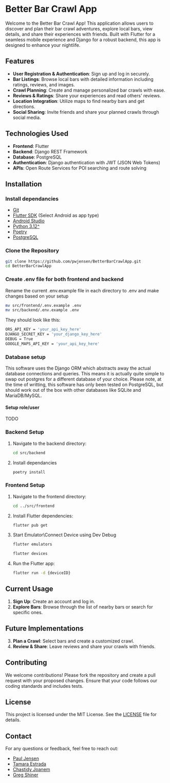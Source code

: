 # Better Bar Crawl App

Welcome to the Better Bar Crawl App! This application allows users to discover and plan their bar crawl adventures, explore local bars, view details, and share their experiences with friends. Built with Flutter for a seamless mobile experience and Django for a robust backend, this app is designed to enhance your nightlife.

## Features

- **User Registration & Authentication**: Sign up and log in securely.
- **Bar Listings**: Browse local bars with detailed information including ratings, reviews, and images.
- **Crawl Planning**: Create and manage personalized bar crawls with ease.
- **Reviews & Ratings**: Share your experiences and read others' reviews.
- **Location Integration**: Utilize maps to find nearby bars and get directions.
- **Social Sharing**: Invite friends and share your planned crawls through social media.

## Technologies Used

- **Frontend**: Flutter
- **Backend**: Django REST Framework
- **Database**: PostgreSQL
- **Authentication**: Django authentication with JWT (JSON Web Tokens)
- **APIs**: Open Route Services for POI searching and route solving

## Installation

### Install dependancies

- [Git](https://git-scm.com/downloads)
- [Flutter SDK](https://docs.flutter.dev/get-started/install) (Select Android as app type)
- [Android Studio](https://developer.android.com/studio/install)
- [Python 3.12^](https://www.python.org/downloads/)
- [Poetry](https://python-poetry.org/docs/#installation)
- [PostgreSQL](https://www.postgresql.org/download/)

### Clone the Repository

```bash
git clone https://github.com/pwjensen/BetterBarCrawlApp.git
cd BetterBarCrawlApp
```
### Create .env file for both frontend and backend
Rename the current .env.example file in each directory to .env and make changes based on your setup
```bash
mv src/frontend/.env.example .env
mv src/backend/.env.example .env
```

They should look like this:
```bash
ORS_API_KEY = 'your_api_key_here'
DJANGO_SECRET_KEY = 'your_django_key_here'
DEBUG = True
GOOGLE_MAPS_API_KEY = 'your_api_key_here'
```
### Database setup
This software uses the Django ORM which abstracts away the actual database connections and queries. This means it is actually quite simple to swap out postgres for a different database of your choice. Please note, at the time of writting, this software has only been tested on PostgreSQL, but should work out of the box with other databases like SQLite and MariaDB/MySQL. 

#### Setup role/user
TODO

### Backend Setup

1. Navigate to the backend directory:
   ```bash
   cd src/backend
   ```

2. Install dependancies
   ```bash
   poetry install
   ```

### Frontend Setup

1. Navigate to the frontend directory:
   ```bash
   cd ../src/frontend
   ```

2. Install Flutter dependencies:
   ```bash
   flutter pub get
   ```
3. Start Emulator\Connect Device using Dev Debug
   ```bash
   flutter emulators
   ```
   ```bash
   flutter devices
   ```
3. Run the Flutter app:
   ```bash
   flutter run -d {deviceID}
   ```

## Current Usage

1. **Sign Up**: Create an account and log in.
2. **Explore Bars**: Browse through the list of nearby bars or search for specific ones.


## Future Implementations

3. **Plan a Crawl**: Select bars and create a customized crawl.
4. **Review & Share**: Leave reviews and share your crawls with friends.

## Contributing

We welcome contributions! Please fork the repository and create a pull request with your proposed changes. Ensure that your code follows our coding standards and includes tests.

## License

This project is licensed under the MIT License. See the [LICENSE](LICENSE) file for details.

## Contact

For any questions or feedback, feel free to reach out:

- [Paul Jensen](https://github.com/pwjensen)
- [Tamara Estrada](https://github.com/TamaraEstrada)
- [Chastidy Joanem](https://github.com/Chazdj0510)
- [Greg Shiner](https://github.com/GregShiner)
